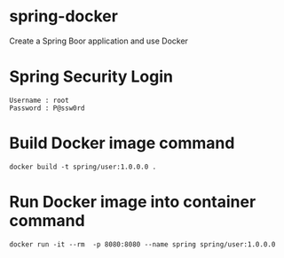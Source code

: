 # spring-docker
Create a Spring Boor application and use Docker

# Spring Security Login
	Username : root
	Password : P@ssw0rd

# Build Docker image command
	docker build -t spring/user:1.0.0.0 .

# Run Docker image into container command
	docker run -it --rm  -p 8080:8080 --name spring spring/user:1.0.0.0